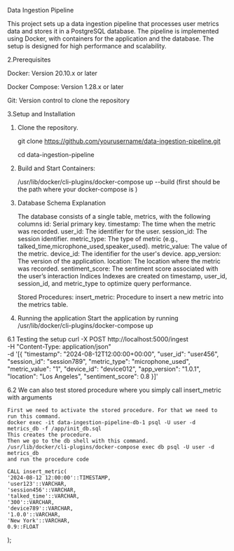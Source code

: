 Data Ingestion Pipeline

This project sets up a data ingestion pipeline that processes user metrics data and stores it in a PostgreSQL database. The pipeline is implemented using Docker, with containers for the application and the database. The setup is designed for high performance and scalability.


2.Prerequisites

  Docker: Version 20.10.x or later
  
  Docker Compose: Version 1.28.x or later
  
  Git: Version control to clone the repository

3.Setup and Installation  

  1. Clone the repository.
     
       git clone https://github.com/yourusername/data-ingestion-pipeline.git

       cd data-ingestion-pipeline

  3. Build and Start Containers:
     
       /usr/lib/docker/cli-plugins/docker-compose up --build   (first should be the path where your docker-compose is )

5. Database Schema Explanation
   
      The database consists of a single table, metrics, with the following columns
        id: Serial primary key.
        timestamp: The time when the metric was recorded.
        user_id: The identifier for the user.
        session_id: The session identifier.
        metric_type: The type of metric (e.g., talked_time,microphone_used,speaker_used).
        metric_value: The value of the metric.
        device_id: The identifier for the user's device.
        app_version: The version of the application.
        location: The location where the metric was recorded.
        sentiment_score: The sentiment score associated with the user’s interaction
    Indices
        Indexes are created on timestamp, user_id, session_id, and metric_type to optimize query performance.
   
    Stored Procedures:
        insert_metric: Procedure to insert a new metric into the metrics table.

7. Running the application
     Start the application by running /usr/lib/docker/cli-plugins/docker-compose up

6.1 Testing the setup
     curl -X POST http://localhost:5000/ingest \
-H "Content-Type: application/json" \
-d '[{
    "timestamp": "2024-08-12T12:00:00+00:00",
    "user_id": "user456",
    "session_id": "session789",
    "metric_type": "microphone_used",
    "metric_value": "1",
    "device_id": "device012",
    "app_version": "1.0.1",
    "location": "Los Angeles",
    "sentiment_score": 0.8
}]'

6.2 We can also test stored procedure where you simply call insert_metric with arguments

    First we need to activate the stored procedure. For that we need to run this command.
    docker exec -it data-ingestion-pipeline-db-1 psql -U user -d metrics_db -f /app/init_db.sql
    This creates the procedure. 
    Then we go to the db shell with this command.
    /usr/lib/docker/cli-plugins/docker-compose exec db psql -U user -d metrics_db
    and run the procedure code

    CALL insert_metric(
    '2024-08-12 12:00:00'::TIMESTAMP,
    'user123'::VARCHAR,
    'session456'::VARCHAR,
    'talked_time'::VARCHAR,
    '300'::VARCHAR,
    'device789'::VARCHAR,
    '1.0.0'::VARCHAR,
    'New York'::VARCHAR,
    0.9::FLOAT
);



    



